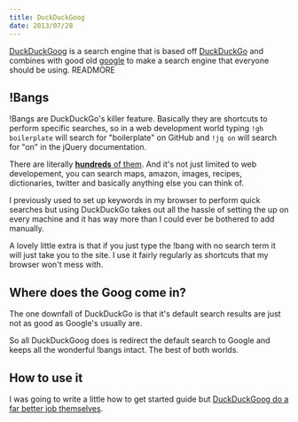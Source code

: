 ```yaml
---
title: DuckDuckGoog
date: 2013/07/28
---
```


[DuckDuckGoog](http://www.duckduckgoog.com/) is a search engine that is based off [DuckDuckGo](http://www.duckduckgo.com/) and combines with good old [google](http://www.google.com/) to make a search engine that everyone should be using.
READMORE

## !Bangs

!Bangs are DuckDuckGo's killer feature. Basically they are shortcuts to perform specific searches, so in a web development world typing `!gh boilerplate` will search for "boilerplate" on GitHub and `!jq on` will search for "on" in the jQuery documentation.

There are literally [**hundreds** of them](https://duckduckgo.com/bang.html). And it's not just limited to web developement, you can search maps, amazon, images, recipes, dictionaries, twitter and basically anything else you can think of.

I previously used to set up keywords in my browser to perform quick searches but using DuckDuckGo takes out all the hassle of setting the up on every machine and it has way more than I could ever be bothered to add manually.

A lovely little extra is that if you just type the !bang with no search term it will just take you to the site. I use it fairly regularly as shortcuts that my browser won't mess with.

## Where does the Goog come in?

The one downfall of DuckDuckGo is that it's default search results are just not as good as Google's usually are.

So all DuckDuckGoog does is redirect the default search to Google and keeps all the wonderful !bangs intact. The best of both worlds.

## How to use it

I was going to write a little how to get started guide but [DuckDuckGoog do a far better job themselves](http://www.duckduckgoog.com/browser).